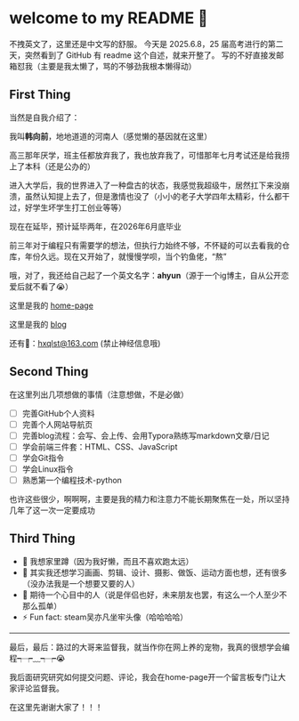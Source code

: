 # welcome to my README 👋

不拽英文了，这里还是中文写的舒服。
今天是 2025.6.8，25 届高考进行的第二天，突然看到了 GitHub 有 readme 这个自述，就来开整了。
写的不好直接发邮箱怼我（主要是我太懒了，骂的不够劲我根本懒得动）

## First Thing

当然是自我介绍了：

我叫**韩向前**，地地道道的河南人（感觉懒的基因就在这里）

高三那年厌学，班主任都放弃我了，我也放弃我了，可惜那年七月考试还是给我捞上了本科（还是公办的）

进入大学后，我的世界进入了一种盘古的状态，我感觉我超级牛，居然扛下来没崩溃，虽然认知提上去了，但是激情也没了（小小的老子大学四年太精彩，什么都干过，好学生坏学生打工创业等等）

现在在延毕，预计延毕两年，在2026年6月底毕业

前三年对于编程只有需要学的想法，但执行力始终不够，不怀疑的可以去看我的仓库，年份久远。现在又开始了，就慢慢学呗，当个钓鱼佬，“熬”

哦，对了，我还给自己起了一个英文名字：**ahyun**（源于一个ig博主，自从公开恋爱后就不看了😭）

这里是我的 [home-page](ahyun.org.cn)

这里是我的 [blog](blog.ahyun.org.cn)

还有📮：<hxqlst@163.com> (禁止神经信息哦)



## Second Thing

在这里列出几项想做的事情（注意想做，不是必做）

- [ ] 完善GitHub个人资料
- [ ] 完善个人网站导航页
- [ ] 完善blog流程：会写、会上传、会用Typora熟练写markdown文章/日记
- [ ] 学会前端三件套：HTML、CSS、JavaScript
- [ ] 学会Git指令
- [ ] 学会Linux指令
- [ ] 熟悉第一个编程技术-python

也许这些很少，啊啊啊，主要是我的精力和注意力不能长期聚焦在一处，所以坚持几年了这一次一定要成功  

## Third Thing

- 🔭 我想家里蹲（因为我好懒，而且不喜欢跑太远）
- 🌱 其实我还想学习画画、剪辑、设计、摄影、做饭、运动方面也想，还有很多（没办法我是一个想要又要的人）
- 🤔 期待一个心目中的人（说是伴侣也好，未来朋友也罢，有这么一个人至少不那么孤单）
- ⚡ Fun fact: steam吴亦凡坐牢头像（哈哈哈哈）

***

最后，最后：路过的大哥来监督我，就当作你在网上养的宠物，我真的很想学会编程┭┮﹏┭┮😭

我后面研究研究如何提交问题、评论，我会在home-page开一个留言板专门让大家评论监督我。

在这里先谢谢大家了！！！
